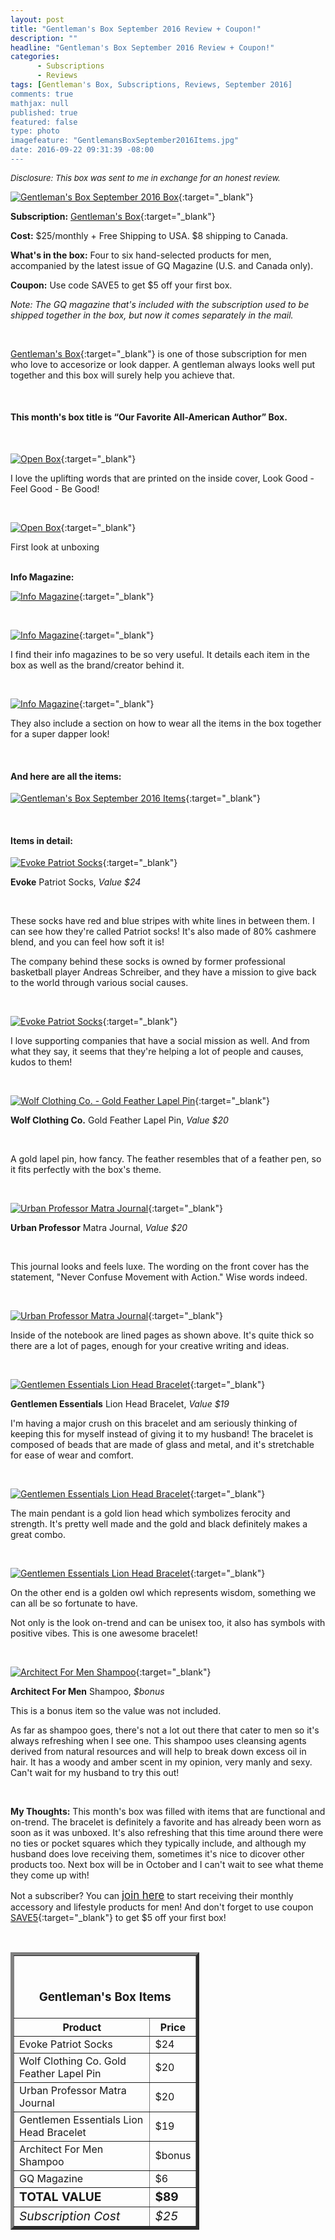 ```yaml
---
layout: post
title: "Gentleman's Box September 2016 Review + Coupon!"
description: ""
headline: "Gentleman's Box September 2016 Review + Coupon!"
categories: 
      - Subscriptions
      - Reviews
tags: [Gentleman's Box, Subscriptions, Reviews, September 2016]
comments: true
mathjax: null
published: true
featured: false
type: photo
imagefeature: "GentlemansBoxSeptember2016Items.jpg"
date: 2016-09-22 09:31:39 -08:00
---
```


<i><font size="2">Disclosure: This box was sent to me in exchange for an honest review.</font></i>

[![Gentleman's Box September 2016 Box](http://whatsupmailbox.com/images/GentlemansBoxSeptember2016Box.jpg)](http://mbsy.co/d7GnS){:target="_blank"}

**Subscription:** [Gentleman's Box](http://mbsy.co/d7GnS"){:target="_blank"}

**Cost:** $25/monthly + Free Shipping to USA. $8 shipping to Canada.

**What's in the box:** Four to six hand-selected products for men, accompanied by the latest issue of GQ Magazine (U.S. and Canada only).

**Coupon:** Use code SAVE5 to get $5 off your first box.

*Note: The GQ magazine that's included with the subscription used to be shipped together in the box, but now it comes separately in the mail.*

<br>

[Gentleman's Box](http://mbsy.co/d7GnS"){:target="_blank"} is one of those subscription for men who love to accesorize or look dapper. A gentleman always looks well put together and this box will surely help you achieve that.

<br>

<H4>This month's box title is “Our Favorite All-American Author” Box.</H4>

<br>


[![Open Box](http://whatsupmailbox.com/images/GentlemansBoxSeptember2016OpenBox.jpg)](http://mbsy.co/d7GnS){:target="_blank"}

I love the uplifting words that are printed on the inside cover, Look Good - Feel Good - Be Good!

<br>

[![Open Box](http://whatsupmailbox.com/images/GentlemansBoxSeptember2016OpenBox02.jpg)](http://mbsy.co/d7GnS){:target="_blank"}

<figcaption>First look at unboxing</figcaption>

<br>

<p><b>Info Magazine:</b></p>

[![Info Magazine](http://whatsupmailbox.com/images/GentlemansBoxSeptember2016Info.jpg)](http://mbsy.co/d7GnS){:target="_blank"}

<br>

[![Info Magazine](http://whatsupmailbox.com/images/GentlemansBoxSeptember2016Info02.jpg)](http://mbsy.co/d7GnS){:target="_blank"}

I find their info magazines to be so very useful. It details each item in the box as well as the brand/creator behind it.

<br>

[![Info Magazine](http://whatsupmailbox.com/images/GentlemansBoxSeptember2016Info03.jpg)](http://mbsy.co/d7GnS){:target="_blank"}

They also include a section on how to wear all the items in the box together for a super dapper look!

<br>

<H4>And here are all the items:</H4>

[![Gentleman's Box September 2016 Items](http://whatsupmailbox.com/images/GentlemansBoxSeptember2016Items.jpg)](http://mbsy.co/d7GnS){:target="_blank"}

<br>

<H4>Items in detail:</H4>

[![Evoke Patriot Socks](http://whatsupmailbox.com/images/GentlemansBoxSeptember2016EvokePatriotSocks.jpg)](http://mbsy.co/d7GnS){:target="_blank"}

**Evoke** Patriot Socks, *Value $24*

<br>

These socks have red and blue stripes with white lines in between them. I can see how they're called Patriot socks! It's also made of 80% cashmere blend, and you can feel how soft it is!

The company behind these socks is owned by former professional basketball player Andreas Schreiber, and they have a mission to give back to the world through various social causes.

<br>

[![Evoke Patriot Socks](http://whatsupmailbox.com/images/GentlemansBoxSeptember2016EvokePatriotSocks02.jpg)](http://mbsy.co/d7GnS){:target="_blank"}

I love supporting companies that have a social mission as well. And from what they say, it seems that they're helping a lot of people and causes, kudos to them!

<br>

[![Wolf Clothing Co. - Gold Feather Lapel Pin](http://whatsupmailbox.com/images/GentlemansBoxSeptember2016WolfClothingCoGoldFeatherLapelPin.jpg)](http://mbsy.co/d7GnS){:target="_blank"}

**Wolf Clothing Co.** Gold Feather Lapel Pin, *Value $20*

<br>

A gold lapel pin, how fancy. The feather resembles that of a feather pen, so it fits perfectly with the box's theme.

<br>

[![Urban Professor Matra Journal](http://whatsupmailbox.com/images/GentlemansBoxSeptember2016UrbanProfessorMantraJournal.jpg)](http://mbsy.co/d7GnS){:target="_blank"}

**Urban Professor** Matra Journal, *Value $20*

<br>

This journal looks and feels luxe. The wording on the front cover has the statement, "Never Confuse Movement with Action." Wise words indeed.

<br>

[![Urban Professor Matra Journal](http://whatsupmailbox.com/images/GentlemansBoxSeptember2016UrbanProfessorMantraJournal02.jpg)](http://mbsy.co/d7GnS){:target="_blank"}

Inside of the notebook are lined pages as shown above. It's quite thick so there are a lot of pages, enough for your creative writing and ideas.

<br>

[![Gentlemen Essentials Lion Head Bracelet](http://whatsupmailbox.com/images/GentlemansBoxSeptember2016GentlemanEssentialsLionHeadBracelet.jpg)](http://mbsy.co/d7GnS){:target="_blank"}

**Gentlemen Essentials** Lion Head Bracelet, *Value $19*

I'm having a major crush on this bracelet and am seriously thinking of keeping this for myself instead of giving it to my husband! The bracelet is composed of beads that are made of glass and metal, and it's stretchable for ease of wear and comfort.

<br>

[![Gentlemen Essentials Lion Head Bracelet](http://whatsupmailbox.com/images/GentlemansBoxSeptember2016GentlemanEssentialsLionHeadBracelet02.jpg)](http://mbsy.co/d7GnS){:target="_blank"}

The main pendant is a gold lion head which symbolizes ferocity and strength. It's pretty well made and the gold and black definitely makes a great combo.

<br>

[![Gentlemen Essentials Lion Head Bracelet](http://whatsupmailbox.com/images/GentlemansBoxSeptember2016GentlemanEssentialsLionHeadBracelet03.jpg)](http://mbsy.co/d7GnS){:target="_blank"}

On the other end is a golden owl which represents wisdom, something we can all be so fortunate to have.

Not only is the look on-trend and can be unisex too, it also has symbols with positive vibes. This is one awesome bracelet!

<br>

[![Architect For Men Shampoo](http://whatsupmailbox.com/images/GentlemansBoxSeptember2016ArchitectForMenShampoo.jpg)](http://mbsy.co/d7GnS){:target="_blank"}

**Architect For Men** Shampoo, *$bonus*

This is a bonus item so the value was not included.

As far as shampoo goes, there's not a lot out there that cater to men so it's always refreshing when I see one. This shampoo uses cleansing agents derived from natural resources and will help to break down excess oil in hair. It has a woody and amber scent in my opinion, very manly and sexy. Can't wait for my husband to try this out!

<br>

<i class="icon-exclamation-sign"></i> **My Thoughts:** This month's box was filled with items that are functional and on-trend. The bracelet is definitely a favorite and has already been worn as soon as it was unboxed. It's also refreshing that this time around there were no ties or pocket squares which they typically include, and although my husband does love receiving them, sometimes it's nice to dicover other products too. Next box will be in October and I can't wait to see what theme they come up with!

Not a subscriber? You can <a href="http://mbsy.co/d7GnS"><big>join here</big></a> to start receiving their monthly accessory and lifestyle products for men! And don't forget to use coupon [SAVE5](http://mbsy.co/d7GnS){:target="_blank"} to get $5 off your first box!

<br>

<TABLE  BORDER="5" style="width:60%">
   <TR>
      <TH COLSPAN="2">
         <H3><BR><center>Gentleman's Box Items</center></H3>
      </TH>
   </TR>
      <TH>Product</TH>
      <TH>Price</TH>
  <TR>
      <TD>Evoke Patriot Socks</TD>
      <TD>$24</TD>
   </TR>
   <TR>
      <TD>Wolf Clothing Co. Gold Feather Lapel Pin</TD>
      <TD>$20</TD>
   </TR>
  <TR>
      <TD>Urban Professor Matra Journal</TD>
      <TD>$20</TD>
   </TR>
   <TR>
      <TD>Gentlemen Essentials Lion Head Bracelet</TD>
      <TD>$19</TD>
   </TR>
   <TR>
      <TD>Architect For Men Shampoo</TD>
      <TD>$bonus</TD>
   </TR>
   <TR>
      <TD>GQ Magazine</TD>
      <TD>$6</TD>
   </TR>
   <TR>
      <TD><b><big>TOTAL VALUE</big></b></TD>
      <TD><b><big>$89</big></b></TD>
   </TR>
   <TR>
      <TD><i><big>Subscription Cost</big></i></TD>
      <TD><i><big>$25</big></i></TD>
   </TR>
</TABLE>
